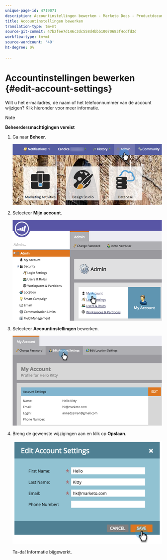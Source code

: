 ```yaml
---
unique-page-id: 4719071
description: Accountinstellingen bewerken - Marketo Docs - Productdocumentatie
title: Accountinstellingen bewerken
translation-type: tm+mt
source-git-commit: 47b2fee7d146c3dc558d4bbb10070683f4cdfd3d
workflow-type: tm+mt
source-wordcount: '49'
ht-degree: 0%

---
```



# Accountinstellingen bewerken {#edit-account-settings}

Wilt u het e-mailadres, de naam of het telefoonnummer van de account wijzigen? Klik hieronder voor meer informatie.

>[!NOTE]
>
>**Beheerdersmachtigingen vereist**

1. Ga naar **Beheer**.

   ![](assets/adminhand.png)

1. Selecteer **Mijn account**.

   ![](assets/image2015-6-23-15-3a16-3a52.png)

1. Selecteer **Accountinstellingen** bewerken.

   ![](assets/image2015-6-23-15-3a21-3a41.png)

1. Breng de gewenste wijzigingen aan en klik op **Opslaan**.

   ![](assets/image2015-6-23-15-3a20-3a16.png)

   Ta-da! Informatie bijgewerkt.

